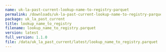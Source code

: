```yaml
---
name: uk-la-past-current-lookup-name-to-registry-parquet
permalink: /downloads/uk-la-past-current-lookup-name-to-registry-parquet/latest
package: uk_la_past_current
title: lookup_name_to_registry
filename: lookup_name_to_registry.parquet
version: latest
full_version: 1.1.0
file: /data/uk_la_past_current/latest/lookup_name_to_registry.parquet
---
```

